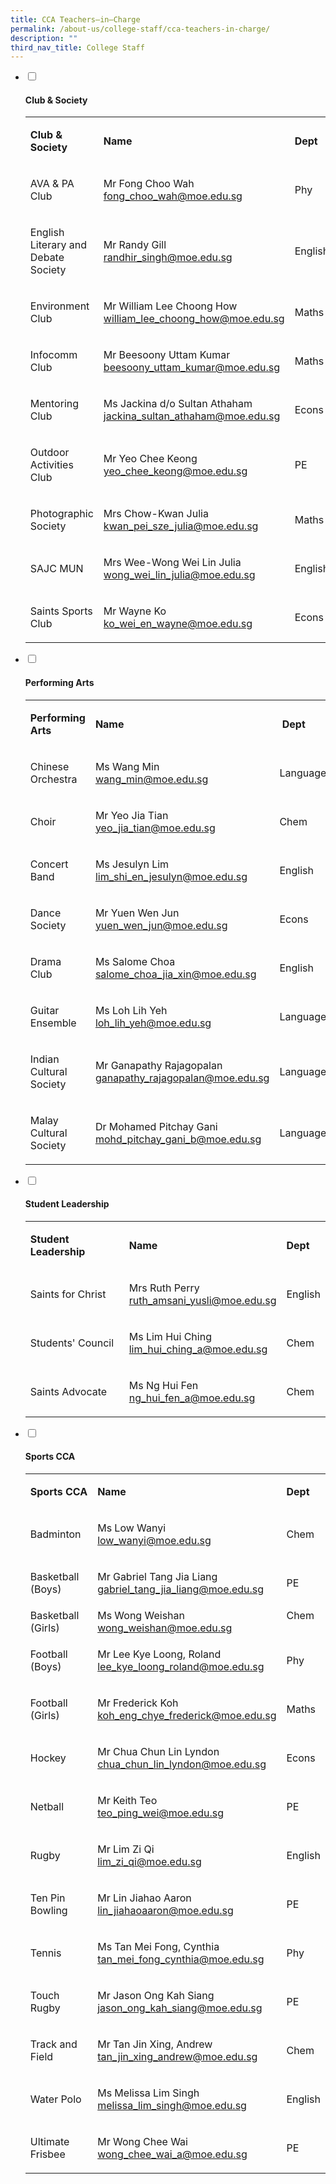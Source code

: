 ```yaml
---
title: CCA Teachers–in–Charge
permalink: /about-us/college-staff/cca-teachers-in-charge/
description: ""
third_nav_title: College Staff
---
```

<ul class="jekyllcodex_accordion">
	<li><input id="accordion1" type="checkbox" /> <label for="accordion1"><H4>Club & Society</H4></label>
<div>
<table>
<tbody>
<tr>
<td>
<p><strong>Club &amp; Society</strong></p>
</td>
<td>
<p><strong>Name</strong></p>
</td>
<td>
<p><strong>Dept</strong></p>
</td>
</tr>
<tr>
<td>
<p>AVA & PA Club</p>
</td>
<td>
<p>Mr Fong Choo Wah<br /><a href="mailto:fong_choo_wah@moe.edu.sg">fong_choo_wah@moe.edu.sg</a></p>
</td>
<td>
<p>Phy</p>
</td>
</tr>
<tr>
<td>
<p>English Literary and Debate Society</p>
</td>
<td>
<p>Mr Randy Gill<br /><a href="mailto:randhir_singh@moe.edu.sg">randhir_singh@moe.edu.sg</a></p>
</td>
<td>
<p>English</p>
</td>
</tr>
<tr>
<td>
<p>Environment Club</p>
</td>
<td>
<p>Mr William Lee Choong How<br /><a href="mailto:william_lee_choong_how@moe.edu.sg">william_lee_choong_how@moe.edu.sg</a></p>
</td>
<td>
<p>Maths</p>
</td>
</tr>

<tr>
<td>
<p>Infocomm Club</p>
</td>
<td>
<p>Mr Beesoony Uttam Kumar<br /><a href="mailto:beesoony_uttam_kumar@moe.edu.sg">beesoony_uttam_kumar@moe.edu.sg</a></p>
</td>
<td>
<p>Maths</p>
</td>
</tr>
<tr>
<td>
<p>Mentoring Club</p>
</td>
<td>
<p>Ms Jackina d/o Sultan Athaham<br /><a href="mailto:jackina_sultan_athaham@moe.edu.sg" target="">jackina_sultan_athaham@moe.edu.sg</a></p>
</td>
<td>
<p>Econs</p>
</td>
</tr>
<tr>
<td>
<p>Outdoor Activities Club</p>
</td>
<td>
<p>Mr Yeo Chee Keong<br /><a href="mailto:yeo_chee_keong@moe.edu.sg">yeo_chee_keong@moe.edu.sg</a></p>
</td>
<td>
<p>PE</p>
</td>
</tr>
<tr>
<td>
<p>Photographic Society</p>
</td>
<td>
<p>Mrs Chow-Kwan Julia<br /><a href="mailto:kwan_pei_sze_julia@moe.edu.sg">kwan_pei_sze_julia@moe.edu.sg</a></p>
</td>
<td>
<p>Maths</p>
</td>
</tr>
<tr>
<td>
<p>SAJC MUN</p>
</td>
<td>
<p>	
Mrs Wee-Wong Wei Lin Julia<br /><a href="mailto:wong_wei_lin_julia@moe.edu.sg">wong_wei_lin_julia@moe.edu.sg</a></p>
</td>
<td>
<p>English</p>
</td>
</tr>
<tr>
<td>
<p>Saints Sports Club</p>
</td>
<td>
<p>Mr Wayne Ko<br /><a href="mailto:ko_wei_en_wayne@moe.edu.sg">ko_wei_en_wayne@moe.edu.sg</a></p>
</td>
<td>
<p>Econs</p>
</td>
</tr>
</tbody>
</table>
</div>
</li>
	<li><input id="accordion2" type="checkbox" /> <label for="accordion2"><H4>Performing Arts</H4></label>
<div>
<table>
<tbody>
<tr>
<td>
<p><strong>Performing Arts</strong></p>
</td>
<td>
<p><strong>Name</strong></p>
</td>
<td>
<p><strong>&nbsp;Dept</strong></p>
</td>
</tr>
<tr>
<td>
<p>Chinese Orchestra</p>
</td>
<td>
<p>Ms Wang Min<br /><a href="mailto:wang_min@moe.edu.sg" target="">wang_min@moe.edu.sg</a></p>
</td>
<td>
<p>Language</p>
</td>
</tr>
<tr>
<td>
<p>Choir</p>
</td>
<td>
<p>Mr Yeo Jia Tian<br /><a href="mailto:yeo_jia_tian@moe.edu.sg">yeo_jia_tian@moe.edu.sg</a></p>
</td>
<td>
<p>Chem</p>
</td>
</tr>
<tr>
<td>
<p>Concert Band</p>
</td>
<td>
<p>Ms Jesulyn Lim<br /><a href="mailto:lim_shi_en_jesulyn@moe.edu.sg">lim_shi_en_jesulyn@moe.edu.sg</a></p>
</td>
<td>
<p>English</p>
</td>
</tr>
<tr>
<td>
<p>Dance Society</p>
</td>
<td>
<p>	
Mr Yuen Wen Jun<br /><a href="mailto:yuen_wen_jun@moe.edu.sg">yuen_wen_jun@moe.edu.sg</a></p>
</td>
<td>
<p>Econs</p>
</td>
</tr>
<tr>
<td>
<p>Drama Club</p>
</td>
<td>
<p>Ms Salome Choa<br /><a href="mailto:salome_choa_jia_xin@moe.edu.sg">salome_choa_jia_xin@moe.edu.sg</a></p>
</td>
<td>
<p>English</p>
</td>
</tr>
<tr>
<td>
<p>Guitar Ensemble</p>
</td>
<td>
<p>Ms Loh Lih Yeh<br /><a href="mailto:loh_lih_yeh@moe.edu.sg">loh_lih_yeh@moe.edu.sg</a></p>
</td>
<td>
<p>Language</p>
</td>
</tr>
<tr>
<td>
<p>Indian Cultural Society</p>
</td>
<td>
<p>Mr Ganapathy Rajagopalan<br /><a href="mailto:ganapathy_rajagopalan@moe.edu.sg">ganapathy_rajagopalan@moe.edu.sg</a></p>
</td>
<td>
<p>Language</p>
</td>
</tr>
<tr>
<td>
<p>Malay Cultural Society</p>
</td>
<td>
<p>	
Dr Mohamed Pitchay Gani<br /><a href="mailto:mohd_pitchay_gani_b@moe.edu.sg">mohd_pitchay_gani_b@moe.edu.sg</a></p>
</td>
<td>
<p>Language</p>
</td>
</tr>
</tbody>
</table>
</div>
</li>
	<li><input id="accordion3" type="checkbox" /> <label for="accordion3"><H4>Student Leadership</H4></label>
<div>
<table>
<tbody>
<tr>
<td>
	<p><strong>Student Leadership</strong></p>
</td>
<td>
<p><strong>Name</strong></p>
</td>
<td>
<p><strong>Dept</strong></p>
</td>
</tr>
<tr>
<td>
<p>Saints for Christ</p>
</td>
<td>
<p>Mrs Ruth Perry<br /><a href="mailto:ruth_amsani_yusli@moe.edu.sg">ruth_amsani_yusli@moe.edu.sg</a></p>
</td>
<td>
<p>English</p>
</td>
</tr>
<tr>
<td>
<p>Students' Council</p>
</td>
<td>
<p>Ms Lim Hui Ching<br /><a href="mailto:lim_hui_ching_a@moe.edu.sg">lim_hui_ching_a@moe.edu.sg</a></p>
</td>
<td>
<p>Chem</p>
</td>
</tr>
<tr>
<td>
<p>Saints Advocate</p>
</td>
<td>
<p>Ms Ng Hui Fen<br /><a href="mailto:ng_hui_fen_a@moe.edu.sg">ng_hui_fen_a@moe.edu.sg</a></p>
</td>
<td>
<p>Chem</p>
</td>
</tr>
</tbody>
</table>
</div>
</li>
	<li><input id="accordion4" type="checkbox" /> <label for="accordion4"><H4>Sports CCA</H4></label>
<div>
<table>
<tbody>
<tr>
<td>
<p><strong>Sports CCA</strong></p>
</td>
<td>
<p><strong>Name</strong></p>
</td>
<td>
<p><strong>Dept</strong></p>
</td>
</tr>
<tr>
<td>
<p>Badminton</p>
</td>
<td>
<p>Ms Low Wanyi<br /><a href="mailto:low_wanyi@moe.edu.sg" target="">low_wanyi@moe.edu.sg</a></p>
</td>
<td>
<p>Chem</p>
</td>
</tr>
<tr>
<td>
<p>Basketball (Boys)</p>
</td>
<td>
<p>Mr Gabriel Tang Jia Liang<br /><a href="mailto:gabriel_tang_jia_liang@moe.edu.sg" target="">gabriel_tang_jia_liang@moe.edu.sg</a></p>
</td>
<td>
<p>PE</p>
</td>
</tr>
<tr>
<td>Basketball (Girls)</td>
<td>Ms Wong Weishan<br /><a href="mailto:wong_weishan@moe.edu.sg">wong_weishan@moe.edu.sg</a></td>
<td>Chem<br /><br /></td>
</tr>

<tr>
<td>
<p>Football (Boys)</p>
</td>
<td>
<p>Mr Lee Kye Loong, Roland<br /><a href="mailto:lee_kye_loong_roland@moe.edu.sg">lee_kye_loong_roland@moe.edu.sg</a></p>
</td>
<td>
<p>Phy</p>
</td>
</tr>
<tr>
<td>
<p>Football (Girls)</p>
</td>
<td>
<p>Mr Frederick Koh<br /><a href="mailto:koh_eng_chye_frederick@moe.edu.sg">koh_eng_chye_frederick@moe.edu.sg</a></p>
</td>
<td>
<p>Maths</p>
</td>
</tr>
<tr>
<td>
<p>Hockey</p>
</td>
<td>
<p>Mr Chua Chun Lin Lyndon<br /><a href="mailto:chua_chun_lin_lyndon@moe.edu.sg">chua_chun_lin_lyndon@moe.edu.sg</a></p>
</td>
<td>
<p>Econs</p>
</td>
</tr>
<tr>
<td>
<p>Netball</p>
</td>
<td>
<p>Mr Keith Teo<br /><a href="mailto:teo_ping_wei@moe.edu.sg">teo_ping_wei@moe.edu.sg</a></p>
</td>
<td>
<p>PE</p>
</td>
</tr>
<tr>
<td>
<p>Rugby</p>
</td>
<td>
<p>Mr Lim Zi Qi<br /><a href="mailto:lim_zi_qi@moe.edu.sg">lim_zi_qi@moe.edu.sg</a></p>
</td>
<td>
<p>English</p>
</td>
</tr>
<tr>
<td>
<p>Ten Pin Bowling</p>
</td>
<td>
<p>Mr Lin Jiahao Aaron<br /><a href="mailto:lin_jiahaoaaron@moe.edu.sg">lin_jiahaoaaron@moe.edu.sg</a></p>
</td>
<td>
<p>PE</p>
</td>
</tr>
<tr>
<td>
<p>Tennis</p>
</td>
<td>
<p>Ms Tan Mei Fong, Cynthia<br /><a href="mailto:tan_mei_fong_cynthia@moe.edu.sg">tan_mei_fong_cynthia@moe.edu.sg</a></p>
</td>
<td>
<p>Phy</p>
</td>
</tr>
<tr>
<td>
<p>Touch Rugby</p>
</td>
<td>
<p>Mr Jason Ong Kah Siang<br /><a href="mailto:jason_ong_kah_siang@moe.edu.sg">jason_ong_kah_siang@moe.edu.sg</a></p>
</td>
<td>
<p>PE</p>
</td>
</tr>
<tr>
<td>
<p>Track and Field</p>
</td>
<td>
<p>Mr Tan Jin Xing, Andrew<br /><a href="mailto:tan_jin_xing_andrew@moe.edu.sg">tan_jin_xing_andrew@moe.edu.sg</a></p>
</td>
<td>
<p>Chem</p>
</td>
</tr>
<tr>
<td>
<p>Water Polo</p>
</td>
<td>
<p>Ms Melissa Lim Singh<br /><a href="mailto:melissa_lim_singh@moe.edu.sg" target="">melissa_lim_singh@moe.edu.sg</a></p>
</td>
<td>
<p>English</p>
</td>
</tr>
<tr>
<td>
<p>Ultimate Frisbee</p>
</td>
<td>
<p>Mr Wong Chee Wai<br /><a href="mailto:wong_chee_wai_a@moe.edu.sg">wong_chee_wai_a@moe.edu.sg</a></p>
</td>
<td>
<p>PE</p>
</td>
</tr>
</tbody>
</table>
</div>
</li>
</ul>